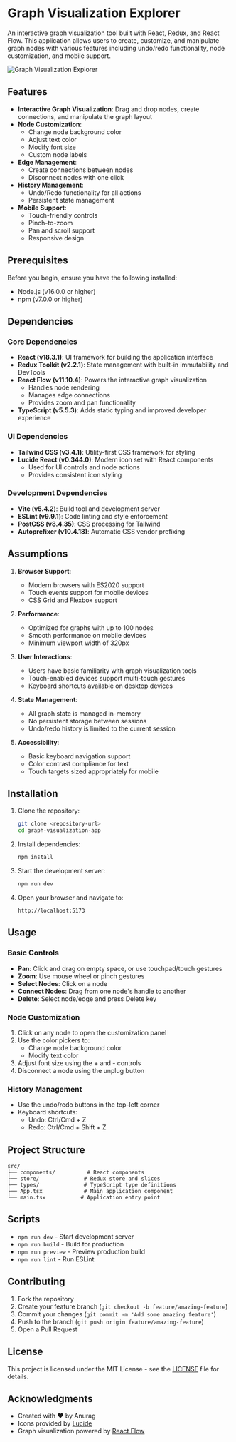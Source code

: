 # Graph Visualization Explorer

An interactive graph visualization tool built with React, Redux, and React Flow. This application allows users to create, customize, and manipulate graph nodes with various features including undo/redo functionality, node customization, and mobile support.

![Graph Visualization Explorer](https://images.unsplash.com/photo-1557426272-fc759fdf7a8d?auto=format&fit=crop&q=80&w=2000&h=600)

## Features

- **Interactive Graph Visualization**: Drag and drop nodes, create connections, and manipulate the graph layout
- **Node Customization**:
  - Change node background color
  - Adjust text color
  - Modify font size
  - Custom node labels
- **Edge Management**: 
  - Create connections between nodes
  - Disconnect nodes with one click
- **History Management**:
  - Undo/Redo functionality for all actions
  - Persistent state management
- **Mobile Support**:
  - Touch-friendly controls
  - Pinch-to-zoom
  - Pan and scroll support
  - Responsive design

## Prerequisites

Before you begin, ensure you have the following installed:
- Node.js (v16.0.0 or higher)
- npm (v7.0.0 or higher)

## Dependencies

### Core Dependencies
- **React (v18.3.1)**: UI framework for building the application interface
- **Redux Toolkit (v2.2.1)**: State management with built-in immutability and DevTools
- **React Flow (v11.10.4)**: Powers the interactive graph visualization
  - Handles node rendering
  - Manages edge connections
  - Provides zoom and pan functionality
- **TypeScript (v5.5.3)**: Adds static typing and improved developer experience

### UI Dependencies
- **Tailwind CSS (v3.4.1)**: Utility-first CSS framework for styling
- **Lucide React (v0.344.0)**: Modern icon set with React components
  - Used for UI controls and node actions
  - Provides consistent icon styling

### Development Dependencies
- **Vite (v5.4.2)**: Build tool and development server
- **ESLint (v9.9.1)**: Code linting and style enforcement
- **PostCSS (v8.4.35)**: CSS processing for Tailwind
- **Autoprefixer (v10.4.18)**: Automatic CSS vendor prefixing

## Assumptions

1. **Browser Support**:
   - Modern browsers with ES2020 support
   - Touch events support for mobile devices
   - CSS Grid and Flexbox support

2. **Performance**:
   - Optimized for graphs with up to 100 nodes
   - Smooth performance on mobile devices
   - Minimum viewport width of 320px

3. **User Interactions**:
   - Users have basic familiarity with graph visualization tools
   - Touch-enabled devices support multi-touch gestures
   - Keyboard shortcuts available on desktop devices

4. **State Management**:
   - All graph state is managed in-memory
   - No persistent storage between sessions
   - Undo/redo history is limited to the current session

5. **Accessibility**:
   - Basic keyboard navigation support
   - Color contrast compliance for text
   - Touch targets sized appropriately for mobile

## Installation

1. Clone the repository:
   ```bash
   git clone <repository-url>
   cd graph-visualization-app
   ```

2. Install dependencies:
   ```bash
   npm install
   ```

3. Start the development server:
   ```bash
   npm run dev
   ```

4. Open your browser and navigate to:
   ```
   http://localhost:5173
   ```

## Usage

### Basic Controls

- **Pan**: Click and drag on empty space, or use touchpad/touch gestures
- **Zoom**: Use mouse wheel or pinch gestures
- **Select Nodes**: Click on a node
- **Connect Nodes**: Drag from one node's handle to another
- **Delete**: Select node/edge and press Delete key

### Node Customization

1. Click on any node to open the customization panel
2. Use the color pickers to:
   - Change node background color
   - Modify text color
3. Adjust font size using the + and - controls
4. Disconnect a node using the unplug button

### History Management

- Use the undo/redo buttons in the top-left corner
- Keyboard shortcuts:
  - Undo: Ctrl/Cmd + Z
  - Redo: Ctrl/Cmd + Shift + Z

## Project Structure

```
src/
├── components/          # React components
├── store/              # Redux store and slices
├── types/              # TypeScript type definitions
├── App.tsx             # Main application component
└── main.tsx           # Application entry point
```

## Scripts

- `npm run dev` - Start development server
- `npm run build` - Build for production
- `npm run preview` - Preview production build
- `npm run lint` - Run ESLint

## Contributing

1. Fork the repository
2. Create your feature branch (`git checkout -b feature/amazing-feature`)
3. Commit your changes (`git commit -m 'Add some amazing feature'`)
4. Push to the branch (`git push origin feature/amazing-feature`)
5. Open a Pull Request

## License

This project is licensed under the MIT License - see the [LICENSE](LICENSE) file for details.

## Acknowledgments

- Created with ❤️ by Anurag
- Icons provided by [Lucide](https://lucide.dev/)
- Graph visualization powered by [React Flow](https://reactflow.dev/)